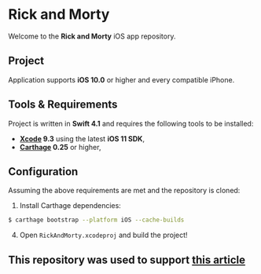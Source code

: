 # Rick and Morty

Welcome to the **Rick and Morty** iOS app repository.

## Project

Application supports **iOS 10.0** or higher and every compatible iPhone.

## Tools & Requirements

Project is written in **Swift 4.1** and requires the following tools to be installed:

- **[Xcode](https://github.com/KrauseFx/xcode-install) 9.3** using the latest **iOS 11 SDK**,
- **[Carthage](https://github.com/Carthage/Carthage) 0.25** or higher,

## Configuration

Assuming the above requirements are met and the repository is cloned:

1. Install Carthage dependencies:

```sh
$ carthage bootstrap --platform iOS --cache-builds
```

4. Open `RickAndMorty.xcodeproj` and build the project!


## This repository was used to support **[this article](http://blog.indoorway.com/how-to-let-rick-and-morty-work-together-sharing-code-between-similar-ios-apps-58bca818fde4)** 
